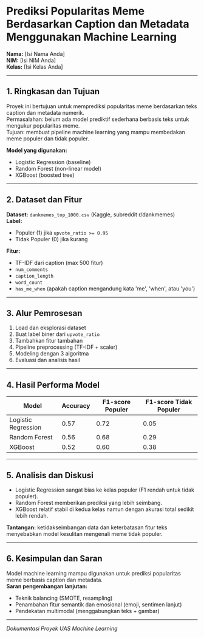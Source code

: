 
# Prediksi Popularitas Meme Berdasarkan Caption dan Metadata Menggunakan Machine Learning

**Nama:** [Isi Nama Anda]  
**NIM:** [Isi NIM Anda]  
**Kelas:** [Isi Kelas Anda]  

---

## 1. Ringkasan dan Tujuan

Proyek ini bertujuan untuk memprediksi popularitas meme berdasarkan teks caption dan metadata numerik.  
Permasalahan: belum ada model prediktif sederhana berbasis teks untuk mengukur popularitas meme.  
Tujuan: membuat pipeline machine learning yang mampu membedakan meme populer dan tidak populer.

**Model yang digunakan:**
- Logistic Regression (baseline)
- Random Forest (non-linear model)
- XGBoost (boosted tree)

---

## 2. Dataset dan Fitur

**Dataset:** `dankmemes_top_1000.csv` (Kaggle, subreddit r/dankmemes)  
**Label:**
- Populer (1) jika `upvote_ratio >= 0.95`
- Tidak Populer (0) jika kurang

**Fitur:**
- TF-IDF dari caption (max 500 fitur)
- `num_comments`
- `caption_length`
- `word_count`
- `has_me_when` (apakah caption mengandung kata 'me', 'when', atau 'you')

---

## 3. Alur Pemrosesan

1. Load dan eksplorasi dataset  
2. Buat label biner dari `upvote_ratio`  
3. Tambahkan fitur tambahan  
4. Pipeline preprocessing (TF-IDF + scaler)  
5. Modeling dengan 3 algoritma  
6. Evaluasi dan analisis hasil  

---

## 4. Hasil Performa Model

| Model               | Accuracy | F1-score Populer | F1-score Tidak Populer |
|---------------------|----------|------------------|-------------------------|
| Logistic Regression | 0.57     | 0.72             | 0.05                    |
| Random Forest       | 0.56     | 0.68             | 0.29                    |
| XGBoost             | 0.52     | 0.60             | 0.38                    |

---

## 5. Analisis dan Diskusi

- Logistic Regression sangat bias ke kelas populer (F1 rendah untuk tidak populer).  
- Random Forest memberikan prediksi yang lebih seimbang.  
- XGBoost relatif stabil di kedua kelas namun dengan akurasi total sedikit lebih rendah.  

**Tantangan:** ketidakseimbangan data dan keterbatasan fitur teks menyebabkan model kesulitan mengenali meme tidak populer.

---

## 6. Kesimpulan dan Saran

Model machine learning mampu digunakan untuk prediksi popularitas meme berbasis caption dan metadata.  
**Saran pengembangan lanjutan:**
- Teknik balancing (SMOTE, resampling)
- Penambahan fitur semantik dan emosional (emoji, sentimen lanjut)
- Pendekatan multimodal (menggabungkan teks + gambar)

---

*Dokumentasi Proyek UAS Machine Learning*
